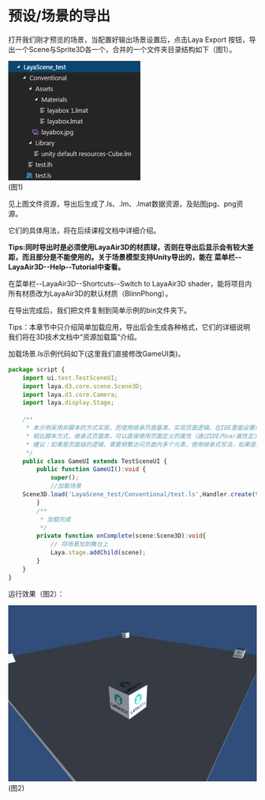 # 预设/场景的导出

打开我们刚才预览的场景，当配置好输出场景设置后，点击Laya Export 按钮，导出一个Scene与Sprite3D各一个，合并的一个文件夹目录结构如下（图1）。

![](img/1.png)<br>(图1)

见上图文件资源，导出后生成了.ls、.lm、.lmat数据资源，及贴图jpg、png资源。

它们的具体用法，将在后续课程文档中详细介绍。

**Tips:同时导出时是必须使用LayaAir3D的材质球，否则在导出后显示会有较大差距，而且部分是不能使用的。关于场景模型支持Unity导出的，能在 菜单栏--LayaAir3D--Help--Tutorial中查看。**

在菜单栏--LayaAir3D--Shortcuts--Switch to LayaAir3D shader，能将项目内所有材质改为LayaAir3D的默认材质（BlinnPhong）。

在导出完成后，我们把文件复制到简单示例的bin文件夹下。

Tips：本章节中只介绍简单加载应用，导出后会生成各种格式，它们的详细说明我们将在3D技术文档中“资源加载篇“介绍。

加载场景.ls示例代码如下(这里我们直接修改GameUI类)。

```typescript
package script {
    import ui.test.TestSceneUI;
	import laya.d3.core.scene.Scene3D;
	import laya.d3.core.Camera;
	import laya.display.Stage;
	
	/**
	 * 本示例采用非脚本的方式实现，而使用继承页面基类，实现页面逻辑。在IDE里面设置场景的Runtime属性即可和场景进行关联
	 * 相比脚本方式，继承式页面类，可以直接使用页面定义的属性（通过IDE内var属性定义），比如this.tipLbll，this.scoreLbl，具有代码提示效果
	 * 建议：如果是页面级的逻辑，需要频繁访问页面内多个元素，使用继承式写法，如果是独立小模块，功能单一，建议用脚本方
	 */
	public class GameUI extends TestSceneUI {
		public function GameUI():void {
			super();
			//加载场景
	Scene3D.load('LayaScene_test/Conventional/test.ls',Handler.create(this,onComplete))
		}
		/**
		 * 加载完成
		 */
		private function onComplete(scene:Scene3D):void{
			// 将场景加到舞台上
			Laya.stage.addChild(scene);
		}
	}
}
```

运行效果（图2）：

![](img/2.png)<br>(图2)